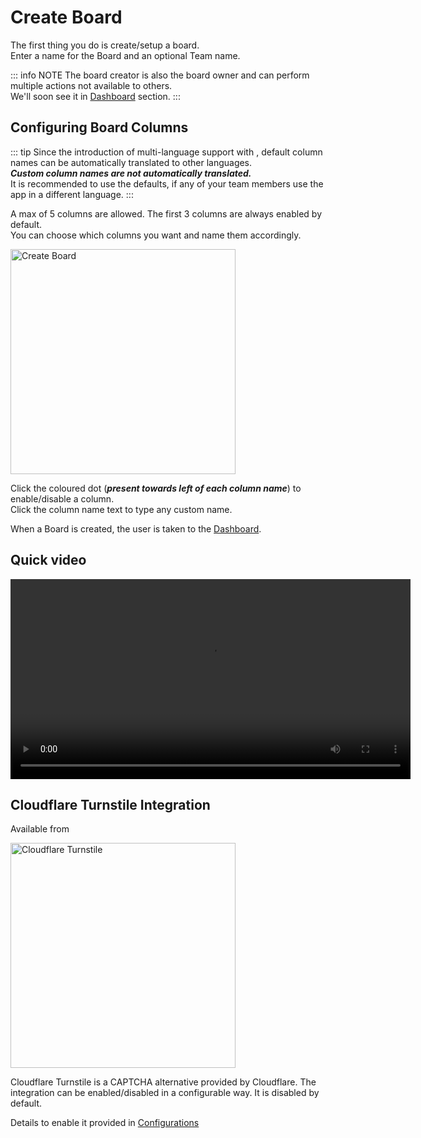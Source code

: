 # Create Board

The first thing you do is create/setup a board.\
Enter a name for the Board and an optional Team name.

::: info NOTE
The board creator is also the board owner and can perform multiple actions not available to others.\
We'll soon see it in [Dashboard](dashboard) section.
:::

## Configuring Board Columns
::: tip
Since the introduction of multi-language support with <Badge type="tip" text="v1.3.0" />, default column names can be automatically translated to other
languages.\
***Custom column names are not automatically translated.***\
It is recommended to use the defaults, if any of your team members use the app in a different language.
:::

A max of 5 columns are allowed. The first 3 columns are always enabled by default.\
You can choose which columns you want and name them accordingly.

<img src="/createboard.png" class="shadow-img" alt="Create Board" width="360" loading="lazy">

Click the coloured dot (***present towards left of each column name***) to enable/disable a column.\
Click the column name text to type any custom name.

When a Board is created, the user is taken to the [Dashboard](dashboard).

## Quick video

<video class="video-play" id="createBoardVideo" controls width="640">
  <source src="/videos/create-board.mp4" type="video/webm">
  Your browser does not support the video tag.
</video>

## Cloudflare Turnstile Integration

Available from <Badge type="tip" text="v1.4.0" />

<img src="/createboard_turnstile.png" class="shadow-img" alt="Cloudflare Turnstile" width="360" loading="lazy">

Cloudflare Turnstile is a CAPTCHA alternative provided by Cloudflare. The integration can be enabled/disabled in a configurable way. It is disabled by default. 

Details to enable it provided in [Configurations](configurations#enable-cloudflare-turnstile)

<script setup>
import { onMounted } from 'vue';

onMounted(() => {
  const video = document.getElementById('createBoardVideo');
  if (video) {
    video.playbackRate = 2.5; // Adjust speed (e.g., 1.5x, 2x)
  }
});
</script>